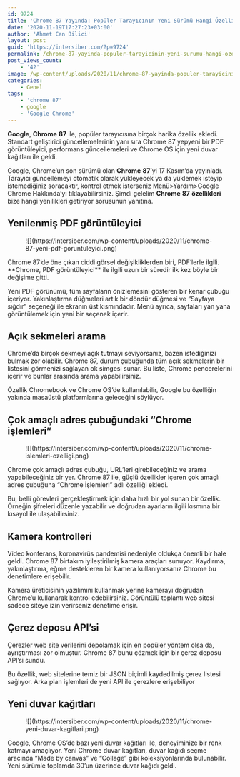 ```yaml
---
id: 9724
title: 'Chrome 87 Yayında: Popüler Tarayıcının Yeni Sürümü Hangi Özelliklerle Geldi?'
date: '2020-11-19T17:27:23+03:00'
author: 'Ahmet Can Bilici'
layout: post
guid: 'https://intersiber.com/?p=9724'
permalink: /chrome-87-yayinda-populer-tarayicinin-yeni-surumu-hangi-ozelliklerle-geldi/
post_views_count:
    - '42'
image: /wp-content/uploads/2020/11/chrome-87-yayinda-populer-tarayicinin-yeni-surumu-neler-sunuyor.png
categories:
    - Genel
tags:
    - 'chrome 87'
    - google
    - 'Google Chrome'
---
```


**Google**, **Chrome** **87** ile, popüler tarayıcısına birçok harika özellik ekledi. Standart geliştirici güncellemelerinin yanı sıra Chrome 87 yepyeni bir PDF görüntüleyici, performans güncellemeleri ve Chrome OS için yeni duvar kağıtları ile geldi.

Google, Chrome’un son sürümü olan **Chrome** **87**’yi 17 Kasım’da yayınladı. Tarayıcı güncellemeyi otomatik olarak yükleyecek ya da yüklemek isteyip istemediğiniz soracaktır, kontrol etmek isterseniz Menü&gt;Yardım&gt;Google Chrome Hakkında’yı tıklayabilirsiniz. Şimdi gelelim **Chrome** **87** **özellikleri** bize hangi yenilikleri getiriyor sorusunun yanıtına.

## Yenilenmiş PDF görüntüleyici

<figure class="wp-block-image size-large">![](https://intersiber.com/wp-content/uploads/2020/11/chrome-87-yeni-pdf-goruntuleyici.png)</figure>Chrome 87’de öne çıkan ciddi görsel değişikliklerden biri, PDF’lerle ilgili. **Chrome, PDF görüntüleyici** ile ilgili uzun bir süredir ilk kez böyle bir değişime gitti.

Yeni PDF görünümü, tüm sayfaların önizlemesini gösteren bir kenar çubuğu içeriyor. Yakınlaştırma düğmeleri artık bir döndür düğmesi ve “Sayfaya sığdır” seçeneği ile ekranın üst kısmındadır. Menü ayrıca, sayfaları yan yana görüntülemek için yeni bir seçenek içerir.

## Açık sekmeleri arama

Chrome’da birçok sekmeyi açık tutmayı seviyorsanız, bazen istediğinizi bulmak zor olabilir. Chrome 87, durum çubuğunda tüm açık sekmelerin bir listesini görmenizi sağlayan ok simgesi sunar. Bu liste, Chrome pencerelerini içerir ve bunlar arasında arama yapabilirsiniz.

Özellik Chromebook ve Chrome OS’de kullanılabilir, Google bu özelliğin yakında masaüstü platformlarına geleceğini söylüyor.

## Çok amaçlı adres çubuğundaki “Chrome işlemleri”

<figure class="wp-block-image size-large">![](https://intersiber.com/wp-content/uploads/2020/11/chrome-islemleri-ozelligi.png)</figure>Chrome çok amaçlı adres çubuğu, URL’leri girebileceğiniz ve arama yapabileceğiniz bir yer. Chrome 87 ile, güçlü özellikler içeren çok amaçlı adres çubuğuna “Chrome İşlemleri” adlı özelliği ekledi.

Bu, belli görevleri gerçekleştirmek için daha hızlı bir yol sunan bir özellik. Örneğin şifreleri düzenle yazabilir ve doğrudan ayarların ilgili kısmına bir kısayol ile ulaşabilirsiniz.

## Kamera kontrolleri

Video konferans, koronavirüs pandemisi nedeniyle oldukça önemli bir hale geldi. Chrome 87 birtakım iyileştirilmiş kamera araçları sunuyor. Kaydırma, yakınlaştırma, eğme destekleren bir kamera kullanıyorsanız Chrome bu denetimlere erişebilir.

Kamera üreticisinin yazılımını kullanmak yerine kamerayı doğrudan Chrome’u kullanarak kontrol edebilirsiniz. Görüntülü toplantı web sitesi sadece siteye izin verirseniz denetime erişir.

## Çerez deposu API’si

Çerezler web site verilerini depolamak için en popüler yöntem olsa da, ayrıştırması zor olmuştur. Chrome 87 bunu çözmek için bir çerez deposu API’si sundu.

Bu özellik, web sitelerine temiz bir JSON biçimli kaydedilmiş çerez listesi sağlıyor. Arka plan işlemleri de yeni API ile çerezlere erişebiliyor

## Yeni duvar kağıtları

<figure class="wp-block-image size-large">![](https://intersiber.com/wp-content/uploads/2020/11/chrome-yeni-duvar-kagitlari.png)</figure>Google, Chrome OS’de bazı yeni duvar kağıtları ile, deneyiminize bir renk katmayı amaçlıyor. Yeni Chrome duvar kağıtları, duvar kağıdı seçme aracında “Made by canvas” ve “Collage” gibi koleksiyonlarında bulunabilir. Yeni sürümle toplamda 30’un üzerinde duvar kağıdı geldi.
